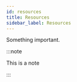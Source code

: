 ```yaml
---
id: resources
title: Resources
sidebar_label: Resources
---
```


Something important.

:::note

This is a note

:::

